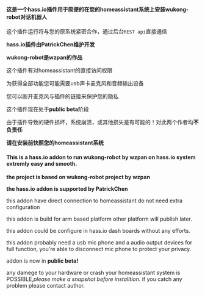 #### 这是一个hass.io插件用于简便的在您的homeassistant系统上安装wukong-robot对话机器人

这个插件运行将与您的原系统紧密合作，通过后台``REST api``直接通信

**hass.io插件由PatrickChen维护开发**

**wukong-robot是wzpan的作品**

这个插件有对homeassistant的直接访问权限

为获得全部功能您可能需要usb声卡麦克风和音频输出设备

您可以断开麦克风与插件的链接来保护您的隐私

这个插件现在处于**public beta**阶段

由于插件导致的硬件损坏，系统崩溃，或其他损失是有可能的！对此两个作者均**不负责任**

**请在安装前快照您的homeassistant系统**

#### This is a hass.io addon to run **wukong-robot by wzpan** on **hass.io** system extremly easy and smooth.

**the project is based on wukong-robot project by wzpan** 

**the hass.io addon is supported by PatrickChen**

this addon have direct connection to homeassistant do not need extra configuration

this addon is build for arm based platform other platform will publish later.

this addon could be configure in hass.io dash boards without any efforts.

this addon probably need a usb mic phone and a audio output devices for full function, you're able to disconnect mic phone to
protect your privacy.

addon is now in **public beta!**

any damege to your hardware or crash your homeassistant system is POSSIBLE,*please make a snapshot before installtion.*
if you catch any problem please contact author.


